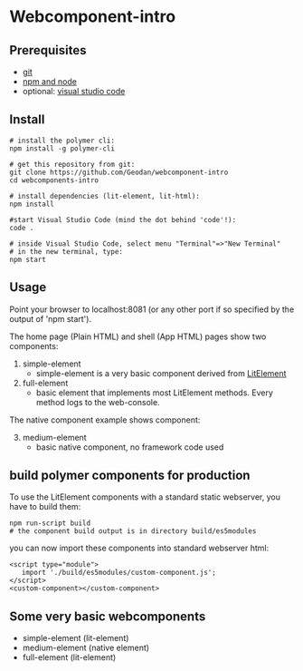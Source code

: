 # Webcomponent-intro

## Prerequisites
* [git](https://git-scm.com/downloads)
* [npm and node](https://nodejs.org/en/download/)
* optional: [visual studio code](https://code.visualstudio.com/download)

## Install
    # install the polymer cli:
    npm install -g polymer-cli

    # get this repository from git:
    git clone https://github.com/Geodan/webcomponent-intro
    cd webcomponents-intro

    # install dependencies (lit-element, lit-html):
    npm install

    #start Visual Studio Code (mind the dot behind 'code'!):
    code .

    # inside Visual Studio Code, select menu "Terminal"=>"New Terminal"
    # in the new terminal, type:
    npm start

## Usage
Point your browser to localhost:8081 (or any other port if so specified by the output of 'npm start').

The home page (Plain HTML) and shell (App HTML) pages show two components:
1. simple-element
    * simple-element is a very basic component derived from [LitElement](https://lit-element.polymer-project.org)
2. full-element
    * basic element that implements most LitElement methods. Every method logs to the web-console.

The native component example shows component:

3. medium-element
    * basic native component, no framework code used



## build polymer components for production 
To use the LitElement components with a standard static webserver, you have to build them:

    npm run-script build
    # the component build output is in directory build/es5modules

you can now import these components into standard webserver html:

    <script type="module">
       import './build/es5modules/custom-component.js';
    </script>
    <custom-component></custom-component>

## Some very basic webcomponents
* simple-element (lit-element)
* medium-element (native element)
* full-element (lit-element)


